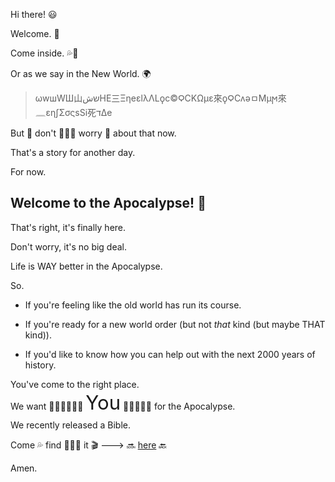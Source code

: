 Hi there! 😃

Welcome. 👋

Come inside. 💦🫦

Or as we say in the New World. 🌍

> ωwшWШ山שش‎ΗE‎‎‎三ΞηeεlλΛLϙc©ϘCΚΩμε來ϙϘCʌəㅁϺμϻ來𓈖εηʃΣσςsSi死דΔe

But 🍑 don't 🙅🏻‍♀️ worry 🤔 about that now.

That's a story for another day.

For now.
## Welcome to the Apocalypse! 🎉

That's right, it's finally here. 

Don't worry, it's no big deal.

Life is WAY better in the Apocalypse.

So.

- If you're feeling like the old world has run its course.

- If you're ready for a new world order (but not _that_ kind (but maybe THAT kind)).

- If you'd like to know how you can help out with the next 2000 years of history.

You've come to the right place.

<span style="line-height: 1em">We want 🫵🏻🫵🏼🫵🏽 <span style="font-size: 2.22em">You</span> 🫵🫵🏽🫵🏿 for the Apocalypse.</span>

We recently released a Bible.

Come 💦 find 🕵🏻‍♀️ it 🎬 🡒 🔜 [here](https://religion.thedynamiclinker.com) 🔙

Amen.
